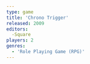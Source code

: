 ```yaml
---
type: game
title: 'Chrono Trigger'
released: 2009
editors: 
  -Square
players: 2
genres:
  - 'Role Playing Game (RPG)'
---
```

